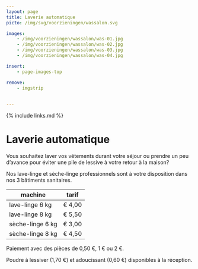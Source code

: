 ```yaml
---
layout: page
title: Laverie automatique
picto: /img/svg/voorzieningen/wassalon.svg

images:
    - /img/voorzieningen/wassalon/was-01.jpg
    - /img/voorzieningen/wassalon/was-02.jpg
    - /img/voorzieningen/wassalon/was-03.jpg
    - /img/voorzieningen/wassalon/was-04.jpg

insert:
    - page-images-top

remove:
    - imgstrip
    

---
```

{% include links.md %}

# Laverie automatique

Vous souhaitez laver vos vêtements durant votre séjour ou prendre un peu d’avance pour éviter une pile de lessive à votre retour à la maison?

Nos lave-linge et sèche-linge professionnels sont à votre disposition dans nos 3 bâtiments sanitaires.


| machine                  | tarif  |
|--------------------------|:------:|
| lave-linge 6 kg          | € 4,00 |
| lave-linge 8 kg          | € 5,50 |
| sèche-linge 6 kg         | € 3,00 |
| sèche-linge 8 kg         | € 4,50 |


Paiement avec des pièces de 0,50 €, 1 € ou 2 €.

Poudre à lessiver (1,70 €) et adoucissant (0,60 €) disponibles à la réception.